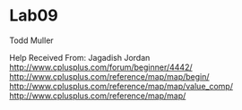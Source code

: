 # Lab09

Todd Muller

Help Received From:
Jagadish
Jordan
http://www.cplusplus.com/forum/beginner/4442/
http://www.cplusplus.com/reference/map/map/begin/
http://www.cplusplus.com/reference/map/map/value_comp/
http://www.cplusplus.com/reference/map/map/